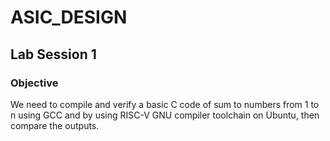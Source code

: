 # ASIC_DESIGN
<h2>Lab Session 1</h2>
<h3>Objective</h3>
We need to compile and verify a basic C code of sum to numbers from 1 to n using GCC and by using RISC-V GNU compiler toolchain on Ubuntu, then compare the outputs.
